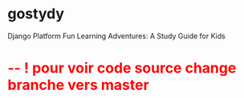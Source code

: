 # gostydy
Django Platform Fun Learning Adventures: A Study Guide for Kids <br>
<h1 style="color:red">-- ! pour voir code source change branche vers master </h1>
